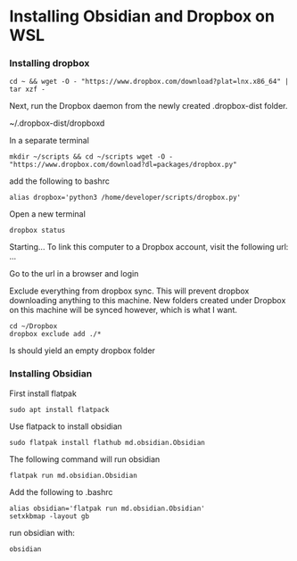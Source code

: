 # Installing Obsidian and Dropbox on WSL

### Installing dropbox&#x20;

```
cd ~ && wget -O - "https://www.dropbox.com/download?plat=lnx.x86_64" | tar xzf -
```

Next, run the Dropbox daemon from the newly created .dropbox-dist folder.

\~/.dropbox-dist/dropboxd

In a separate terminal

```
mkdir ~/scripts && cd ~/scripts wget -O - "https://www.dropbox.com/download?dl=packages/dropbox.py"
```

add the following to bashrc&#x20;

```
alias dropbox='python3 /home/developer/scripts/dropbox.py'
```

Open a new terminal

```
dropbox status
```

Starting... To link this computer to a Dropbox account, visit the following url: ...

Go to the url in a browser and login

Exclude everything from dropbox sync. This will prevent dropbox downloading anything to this machine. New folders created under Dropbox on this machine will be synced however, which is what I want.

```
cd ~/Dropbox 
dropbox exclude add ./*
```

ls should yield an empty dropbox folder

### Installing Obsidian&#x20;

First install flatpak&#x20;

```
sudo apt install flatpack
```

Use flatpack to install obsidian

```
sudo flatpak install flathub md.obsidian.Obsidian
```

The following command will run obsidian

```
flatpak run md.obsidian.Obsidian
```

Add the following to .bashrc&#x20;

```
alias obsidian='flatpak run md.obsidian.Obsidian' 
setxkbmap -layout gb
```

run obsidian with:&#x20;

```
obsidian
```

